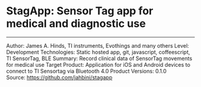 # StagApp: Sensor Tag app for medical and diagnostic use
---------
Author: James A. Hinds, TI instruments, Evothings and many others
Level: Development
Technologies: Static hosted app, git, javascript, coffeescript, TI SensorTag, BLE
Summary: Record clinical data of SensorTag movements for medical use
Target Product: Application for iOS and Android devices to connect to TI Sensortag via Bluetooth 4.0
Product Versions: 0.1.0  
Source: https://github.com/jahbini/stagapp

